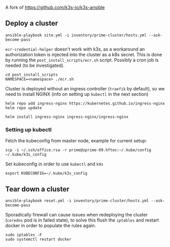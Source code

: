 A fork of https://github.com/k3s-io/k3s-ansible

## Deploy a cluster
```
ansible-playbook site.yml -i inventory/prime-cluster/hosts.yml --ask-become-pass
```

`ecr-credential-helper` doesn't work with k3s, as a workaround an authorization token is injected into the cluster as a k8s secret. This is done by running the `post_install_scripts/ecr.sh` script. Possibly a cron job is needed (to be investigated).

```
cd post_install_scripts
NAMESPACE=<namespace> ./ecr.sh
```

Cluster is deployed without an ingress controller (`traefik` by default), so we need to install NGINX (info on setting up `kubectl` in the next section)
```
helm repo add ingress-nginx https://kubernetes.github.io/ingress-nginx
helm repo update

helm install ingress-nginx ingress-nginx/ingress-nginx
```

### Setting up kubectl
Fetch the kubeconfig from master node, example for current setup:
```
scp -i ~/.ssh/office.rsa -r prime@zprime-09.hftex:~/.kube/config ~/.kube/k3s_config
```

Set kubeconfig in order to use `kubectl` and `k9s`
```
export KUBECONFIG=~/.kube/k3s_config
```

## Tear down a cluster
```
ansible-playbook reset.yml -i inventory/prime-cluster/hosts.yml --ask-become-pass
```

Sporadically firewall can cause issues when redeploying the cluster (`coredns` pod is in failed state), to solve this flush the `iptables` and restart docker in order to populate the rules again.

```
sudo iptables -F
sudo systemctl restart docker
```
